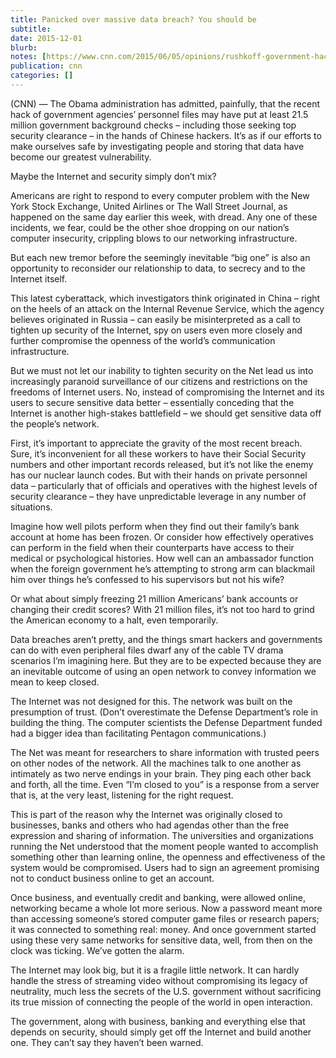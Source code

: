 ```yaml
---
title: Panicked over massive data breach? You should be
subtitle: 
date: 2015-12-01
blurb: 
notes: [https://www.cnn.com/2015/06/05/opinions/rushkoff-government-hack/](https://www.cnn.com/2015/06/05/opinions/rushkoff-government-hack/ "https://www.cnn.com/2015/06/05/opinions/rushkoff-government-hack/")
publication: cnn
categories: []
---
```


(CNN) — The Obama administration has admitted, painfully, that the recent hack of government agencies’ personnel files may have put at least 21.5 million government background checks – including those seeking top security clearance – in the hands of Chinese hackers. It’s as if our efforts to make ourselves safe by investigating people and storing that data have become our greatest vulnerability.

Maybe the Internet and security simply don’t mix?

Americans are right to respond to every computer problem with the New York Stock Exchange, United Airlines or The Wall Street Journal, as happened on the same day earlier this week, with dread. Any one of these incidents, we fear, could be the other shoe dropping on our nation’s computer insecurity, crippling blows to our networking infrastructure.

But each new tremor before the seemingly inevitable “big one” is also an opportunity to reconsider our relationship to data, to secrecy and to the Internet itself.

This latest cyberattack, which investigators think originated in China – right on the heels of an attack on the Internal Revenue Service, which the agency believes originated in Russia – can easily be misinterpreted as a call to tighten up security of the Internet, spy on users even more closely and further compromise the openness of the world’s communication infrastructure.

But we must not let our inability to tighten security on the Net lead us into increasingly paranoid surveillance of our citizens and restrictions on the freedoms of Internet users. No, instead of compromising the Internet and its users to secure sensitive data better – essentially conceding that the Internet is another high-stakes battlefield – we should get sensitive data off the people’s network.

First, it’s important to appreciate the gravity of the most recent breach. Sure, it’s inconvenient for all these workers to have their Social Security numbers and other important records released, but it’s not like the enemy has our nuclear launch codes. But with their hands on private personnel data – particularly that of officials and operatives with the highest levels of security clearance – they have unpredictable leverage in any number of situations.

Imagine how well pilots perform when they find out their family’s bank account at home has been frozen. Or consider how effectively operatives can perform in the field when their counterparts have access to their medical or psychological histories. How well can an ambassador function when the foreign government he’s attempting to strong arm can blackmail him over things he’s confessed to his supervisors but not his wife?

Or what about simply freezing 21 million Americans’ bank accounts or changing their credit scores? With 21 million files, it’s not too hard to grind the American economy to a halt, even temporarily.

Data breaches aren’t pretty, and the things smart hackers and governments can do with even peripheral files dwarf any of the cable TV drama scenarios I’m imagining here. But they are to be expected because they are an inevitable outcome of using an open network to convey information we mean to keep closed.

The Internet was not designed for this. The network was built on the presumption of trust. (Don’t overestimate the Defense Department’s role in building the thing. The computer scientists the Defense Department funded had a bigger idea than facilitating Pentagon communications.)

The Net was meant for researchers to share information with trusted peers on other nodes of the network. All the machines talk to one another as intimately as two nerve endings in your brain. They ping each other back and forth, all the time. Even “I’m closed to you” is a response from a server that is, at the very least, listening for the right request.

This is part of the reason why the Internet was originally closed to businesses, banks and others who had agendas other than the free expression and sharing of information. The universities and organizations running the Net understood that the moment people wanted to accomplish something other than learning online, the openness and effectiveness of the system would be compromised. Users had to sign an agreement promising not to conduct business online to get an account.

Once business, and eventually credit and banking, were allowed online, networking became a whole lot more serious. Now a password meant more than accessing someone’s stored computer game files or research papers; it was connected to something real: money. And once government started using these very same networks for sensitive data, well, from then on the clock was ticking. We’ve gotten the alarm.

The Internet may look big, but it is a fragile little network. It can hardly handle the stress of streaming video without compromising its legacy of neutrality, much less the secrets of the U.S. government without sacrificing its true mission of connecting the people of the world in open interaction.

The government, along with business, banking and everything else that depends on security, should simply get off the Internet and build another one. They can’t say they haven’t been warned.
